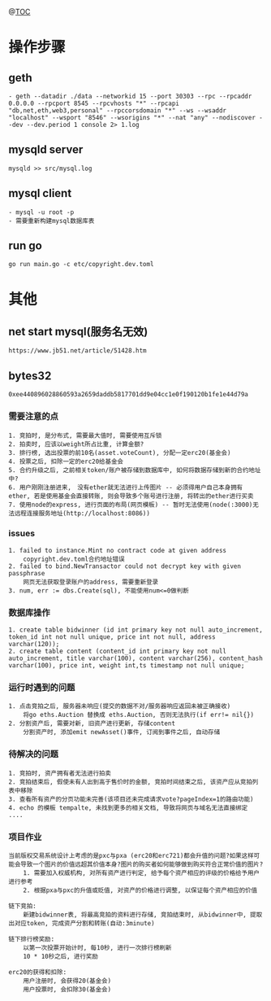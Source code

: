 @[TOC](TCP/IP如何确保网络通讯质量)

# 操作步骤

## geth

    - geth --datadir ./data --networkid 15 --port 30303 --rpc --rpcaddr 0.0.0.0 --rpcport 8545 --rpcvhosts "*" --rpcapi "db,net,eth,web3,personal" --rpccorsdomain "*" --ws --wsaddr "localhost" --wsport "8546" --wsorigins "*" --nat "any" --nodiscover --dev --dev.period 1 console 2> 1.log

## mysqld server

    mysqld >> src/mysql.log

## mysql client

    - mysql -u root -p
    - 需要重新构建mysql数据库表

## run go

    go run main.go -c etc/copyright.dev.toml

# 其他

## net start mysql(服务名无效)

    https://www.jb51.net/article/51428.htm

## bytes32

    0xee440896028860593a2659daddb5817701dd9e04cc1e0f190120b1fe1e44d79a

### 需要注意的点

    1. 竞拍时, 是分布式, 需要最大值时, 需要使用互斥锁
    2. 拍卖时, 应该以weight所占比重, 计算金额?
    3. 排行榜, 选出投票的前10名(asset.voteCount), 分配一定erc20(基金会)
    4. 投票之后, 扣除一定的erc20给基金会
    5. 合约升级之后, 之前相关token/账户被存储到数据库中, 如何将数据存储到新的合约地址中?
    6. 用户刚刚注册进来,　没有ether就无法进行上传图片 -- 必须得用户自己本身拥有ether, 若是使用基金会直接转账, 则会导致多个账号进行注册, 将转出的ether进行买卖
    7. 使用node的express, 进行页面的布局(网页模板) -- 暂时无法使用(node(:3000)无法远程连接服务地址(http://localhost:8086))

### issues

    1. failed to instance.Mint no contract code at given address
        copyright.dev.toml合约地址错误
    2. failed to bind.NewTransactor could not decrypt key with given passphrase
        网页无法获取登录账户的address, 需要重新登录
    3. num, err := dbs.Create(sql), 不能使用num<=0做判断

### 数据库操作

    1. create table bidwinner (id int primary key not null auto_increment, token_id int not null unique, price int not null, address varchar(120));
    2. create table content (content_id int primary key not null auto_increment, title varchar(100), content varchar(256), content_hash varchar(100), price int, weight int,ts timestamp not null unique;

### 运行时遇到的问题

    1. 点击竞拍之后, 服务器未响应(提交的数据不对/服务器响应返回未被正确接收)
        将go eths.Auction 替换成 eths.Auction, 否则无法执行(if err!= nil{})
    2. 分割资产后, 需要对新, 旧资产进行更新, 存储content
        分割资产时, 添加emit newAsset()事件, 订阅到事件之后, 自动存储

### 待解决的问题

    1. 竞拍时, 资产拥有者无法进行拍卖
    2. 竞拍结束后, 假使未有人出到高于售价时的金额, 竞拍时间结束之后, 该资产应从竞拍列表中移除
    3. 查看所有资产的分页功能未完善(该项目还未完成请求vote?pageIndex=1的路由功能)
    4. echo 的模板 tempalte, 未找到更多的相关文档, 导致将网页与域名无法直接绑定
    ....

### 项目作业

    当前版权交易系统设计上考虑的是pxc与pxa (erc20和erc721)都会升值的问题?如果这样可能会导致一个图片的价值远超其价值本身?图片的购买者如何能够做到购买符合正常价值的图片?
        1. 需要加入权威机构, 对所有资产进行判定, 给予每个资产相应的评级的价格给予用户进行参考
        2. 根据pxa与pxc的升值或贬值, 对资产的价格进行调整, 以保证每个资产相应的价值

    链下竞拍:
        新建bidwinner表, 将最高竞拍的资料进行存储, 竞拍结束时, 从bidwinner中, 提取出对应token, 完成资产分割和转账(自动:3minute)

    链下排行榜奖励:
        以第一次投票开始计时, 每10秒, 进行一次排行榜刷新
        10 * 10秒之后, 进行奖励

    erc20的获得和扣除:
        用户注册时, 会获得20(基金会)
        用户投票时, 会扣除30(基金会)
